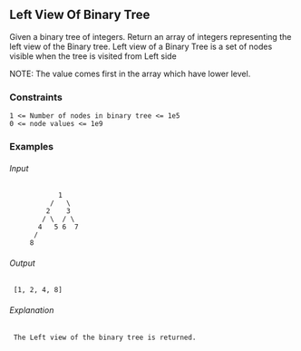 ## Left View Of Binary Tree
Given a binary tree of integers. Return an array of integers representing the left view of the Binary tree. Left view of a Binary Tree is a set of nodes visible when the tree is visited from Left side

NOTE: The value comes first in the array which have lower level.

### Constraints
```
1 <= Number of nodes in binary tree <= 1e5
0 <= node values <= 1e9
```

### Examples
###### Input
```
            1
          /   \
         2    3
        / \  / \
       4   5 6  7
      /
     8 
```
###### Output
```
 [1, 2, 4, 8]
```
###### Explanation
```
 The Left view of the binary tree is returned.
```
